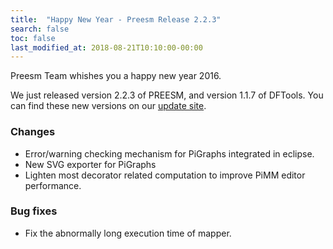 ```yaml
---
title:  "Happy New Year - Preesm Release 2.2.3"
search: false
toc: false
last_modified_at: 2018-08-21T10:10:00-00:00
---
```


Preesm Team whishes you a happy new year 2016.

We just released version 2.2.3 of PREESM, and version 1.1.7 of DFTools. You can find these new versions on our [update site](http://preesm.insa-rennes.fr/repo/complete/).

### Changes

*   Error/warning checking mechanism for PiGraphs integrated in eclipse.
*   New SVG exporter for PiGraphs
*   Lighten most decorator related computation to improve PiMM editor performance.

### Bug fixes

*   Fix the abnormally long execution time of mapper.
